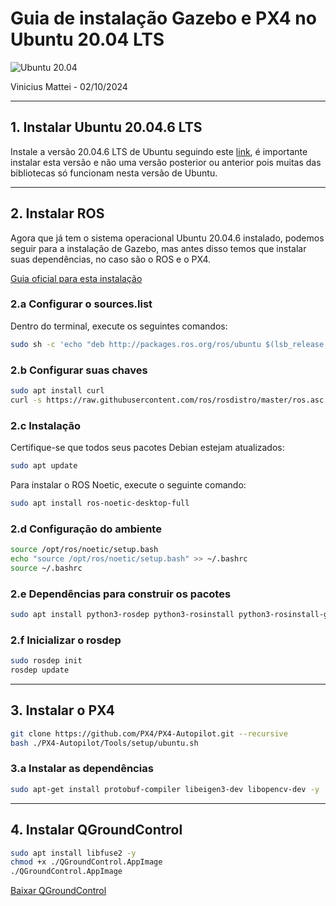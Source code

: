 # Guia de instalação Gazebo e PX4 no Ubuntu 20.04 LTS

![Ubuntu 20.04](https://res.cloudinary.com/canonical/image/fetch/f_auto,q_auto,fl_sanitize,c_fill,w_1280,h_768/https://ubuntu.com/wp-content/uploads/a728/2020-04-23-13.05.21.jpg)

Vinicius Mattei - 02/10/2024

---

## 1. Instalar Ubuntu 20.04.6 LTS

Instale a versão 20.04.6 LTS de Ubuntu seguindo este [link](https://releases.ubuntu.com/focal/), é importante instalar esta versão e não uma versão posterior ou anterior pois muitas das bibliotecas só funcionam nesta versão de Ubuntu.

---

## 2. Instalar ROS

Agora que já tem o sistema operacional Ubuntu 20.04.6 instalado, podemos seguir para a instalação de Gazebo, mas antes disso temos que instalar suas dependências, no caso são o ROS e o PX4.

[Guia oficial para esta instalação](<https://docs.px4.io/main/en/ros/mavros_installation.html#ros-noetic-(ubuntu-22.04)>)

### 2.a Configurar o sources.list

Dentro do terminal, execute os seguintes comandos:

```bash
sudo sh -c 'echo "deb http://packages.ros.org/ros/ubuntu $(lsb_release -sc) main" > /etc/apt/sources.list.d/ros-latest.list'
```

### 2.b Configurar suas chaves

```bash
sudo apt install curl
curl -s https://raw.githubusercontent.com/ros/rosdistro/master/ros.asc | sudo apt-key add -
```

### 2.c Instalação

Certifique-se que todos seus pacotes Debian estejam atualizados:

```bash
sudo apt update
```

Para instalar o ROS Noetic, execute o seguinte comando:

```bash
sudo apt install ros-noetic-desktop-full
```

### 2.d Configuração do ambiente

```bash
source /opt/ros/noetic/setup.bash
echo "source /opt/ros/noetic/setup.bash" >> ~/.bashrc
source ~/.bashrc
```

### 2.e Dependências para construir os pacotes

```bash
sudo apt install python3-rosdep python3-rosinstall python3-rosinstall-generator python3-wstool build-essential
```

### 2.f Inicializar o rosdep

```bash
sudo rosdep init
rosdep update
```

---

## 3. Instalar o PX4

```bash
git clone https://github.com/PX4/PX4-Autopilot.git --recursive
bash ./PX4-Autopilot/Tools/setup/ubuntu.sh
```

### 3.a Instalar as dependências

```bash
sudo apt-get install protobuf-compiler libeigen3-dev libopencv-dev -y
```

---

## 4. Instalar QGroundControl

```bash
sudo apt install libfuse2 -y
chmod +x ./QGroundControl.AppImage
./QGroundControl.AppImage
```

[Baixar QGroundControl](https://d176tv9ibo4jno.cloudfront.net/latest/QGroundControl.AppImage)

